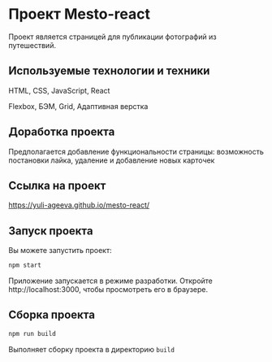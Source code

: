 # Проект Mesto-react

Проект является страницей для публикации фотографий из путешествий.

## Используемые технологии и техники

HTML, CSS, JavaScript, React

Flexbox, БЭМ, Grid, Адаптивная верстка

## Доработка проекта

Предполагается добавление функциональности страницы: возможность постановки лайка, удаление и добавление новых карточек

## Ссылка на проект
https://yuli-ageeva.github.io/mesto-react/

## Запуск проекта 
Вы можете запустить проект:

```bash
npm start
```

Приложение запускается в режиме разработки.
Откройте http://localhost:3000, чтобы просмотреть его в браузере.

## Сборка проекта

```bash
npm run build
```

Выполняет сборку проекта в директорию `build`
